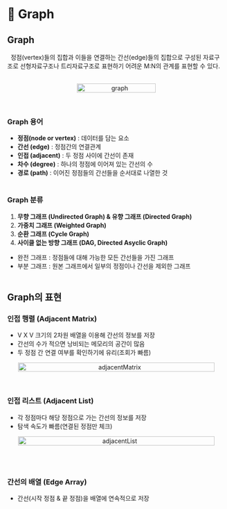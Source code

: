 # 📄 **Graph**

## **Graph**

&nbsp;&nbsp;정점(vertex)들의 집합과 이들을 연결하는 간선(edge)들의 집합으로 구성된 자료구조로 선형자료구조나 트리자료구조로 표현하기 어려운 M:N의 관계를 표현할 수 있다.
<br/><br/>

<p align="center" style="display: flex; justify-content: center;">
    <img style="width: 60%" src="images/graph.png" alt="graph">
</p></br>

### **Graph 용어**

- **정점(node or vertex)** : 데이터를 담는 요소
- **간선 (edge)** : 정점간의 연결관계
- **인접 (adjacent)** : 두 정점 사이에 간선이 존재
- **차수 (degree)** : 하나의 정점에 이어져 있는 간선의 수
- **경로 (path)** : 이어진 정점들의 간선들을 순서대로 나열한 것
  <br/><br/>

### **Graph 분류**

1. **무향 그래프 (Undirected Graph) & 유향 그래프 (Directed Graph)**
2. **가중치 그래프 (Weighted Graph)**
3. **순환 그래프 (Cycle Graph)**
4. **사이클 없는 방향 그래프 (DAG, Directed Asyclic Graph)**
   <br/>

- 완전 그래프 : 정점들에 대해 가능한 모든 간선들을 가진 그래프
- 부분 그래프 : 원본 그래프에서 일부의 정점이나 간선을 제외한 그래프
  <br/><br/>

## **Graph의 표현**

### **인접 행렬 (Adjacent Matrix)**

- V X V 크기의 2차원 배열을 이용해 간선의 정보를 저장
- 간선의 수가 적으면 낭비되는 메모리의 공간이 많음
- 두 정점 간 연결 여부를 확인하기에 유리(조회가 빠름)
  <br/>

<p align="center" style="display: flex; justify-content: center;">
    <img style="width: 95%" src="images/adjacentMatrix.png" alt="adjacentMatrix">
</p></br>

### **인접 리스트 (Adjacent List)**

- 각 정점마다 해당 정점으로 가는 간선의 정보를 저장
- 탐색 속도가 빠름(연결된 정점만 체크)
  <br/>

<p align="center" style="display: flex; justify-content: center;">
    <img style="width: 95%" src="images/adjcentList.png" alt="adjacentList">
</p></br>
<br/>

### **간선의 배열 (Edge Array)**

- 간선(시작 정점 & 끝 정점)을 배열에 연속적으로 저장
  <br/><br/>
